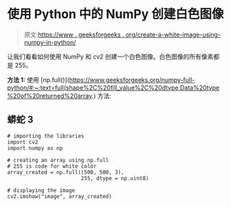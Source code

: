 # 使用 Python 中的 NumPy 创建白色图像

> 原文:[https://www . geeksforgeeks . org/create-a-white-image-using-numpy-in-python/](https://www.geeksforgeeks.org/create-a-white-image-using-numpy-in-python/)

让我们看看如何使用 NumPy 和 cv2 创建一个白色图像。白色图像的所有像素都是 255。

**方法 1:** 使用 [np.full()](https://www.geeksforgeeks.org/numpy-full-python/#:~:text=full(shape%2C%20fill_value%2C%20dtype,Data%20type%20of%20returned%20array.) 方法:

## 蟒蛇 3

```
# importing the libraries
import cv2
import numpy as np

# creating an array using np.full 
# 255 is code for white color
array_created = np.full((500, 500, 3),
                        255, dtype = np.uint8)

# displaying the image
cv2.imshow("image", array_created)
```